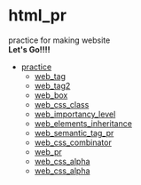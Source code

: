 # html_pr

practice for making website
<br>**Let's Go!!!!**<br/>

- [practice](https://github.com/JeongmoRyu/html_pr/tree/main/practice)
    - [web_tag](https://github.com/JeongmoRyu/html_pr/blob/main/practice/web_tag.md)
    - [web_tag2](https://github.com/JeongmoRyu/html_pr/blob/main/practice/web_tag2.md)
    - [web_box](https://github.com/JeongmoRyu/html_pr/blob/main/practice/web_box.md)
    - [web_css_class](https://github.com/JeongmoRyu/html_pr/blob/main/practice/web_css_class.md)
    - [web_importancy_level](https://github.com/JeongmoRyu/html_pr/blob/main/practice/web_importancy_level.md)
    - [web_elements_inheritance](https://github.com/JeongmoRyu/html_pr/blob/main/practice/web_elements_inheritance.md)
    - [web_semantic_tag_pr](https://github.com/JeongmoRyu/html_pr/blob/main/practice/web_semantic_tag_pr.md)
    - [web_css_combinator](https://github.com/JeongmoRyu/html_pr/blob/main/practice/web_css_combinator.md)
    - [web_pr](https://github.com/JeongmoRyu/html_pr/blob/main/practice/web_pr.md)
    - [web_css_alpha](https://github.com/JeongmoRyu/html_pr/blob/main/practice/web_css_alpha.md)
    - [web_css_alpha](https://github.com/JeongmoRyu/html_pr/blob/main/practice/web_chessboard.md)



    




